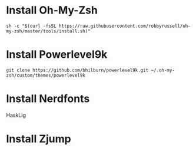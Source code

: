 # Install Oh-My-Zsh
```
sh -c "$(curl -fsSL https://raw.githubusercontent.com/robbyrussell/oh-my-zsh/master/tools/install.sh)"
```

# Install Powerlevel9k
```
git clone https://github.com/bhilburn/powerlevel9k.git ~/.oh-my-zsh/custom/themes/powerlevel9k
```

# Install Nerdfonts
HaskLig

# Install Zjump
